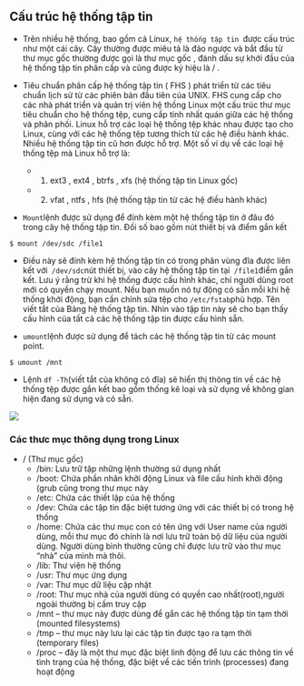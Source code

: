 ## Cấu trúc hệ thống tập tin
- Trên nhiều hệ thống, bao gồm cả Linux, `hệ thống tập tin `được cấu trúc như một cái cây. Cây thường được miêu tả là đảo ngược và bắt đầu từ thư mục gốc thường được gọi là thư mục gốc , đánh dấu sự khởi đầu của hệ thống tập tin phân cấp và cũng được ký hiệu là / .

- Tiêu chuẩn phân cấp hệ thống tập tin ( FHS ) phát triển từ các tiêu chuẩn lịch sử từ các phiên bản đầu tiên của UNIX. FHS cung cấp cho các nhà phát triển và quản trị viên hệ thống Linux một cấu trúc thư mục tiêu chuẩn cho hệ thống tệp, cung cấp tính nhất quán giữa các hệ thống và phân phối. Linux hỗ trợ các loại hệ thống tệp khác nhau được tạo cho Linux, cùng với các hệ thống tệp tương thích từ các hệ điều hành khác. Nhiều hệ thống tập tin cũ hơn được hỗ trợ. Một số ví dụ về các loại hệ thống tệp mà Linux hỗ trợ là:
    - 1. ext3 , ext4 , btrfs , xfs (hệ thống tập tin Linux gốc)
    - 2. vfat , ntfs , hfs (hệ thống tập tin từ các hệ điều hành khác)
- `Mount`lệnh được sử dụng để đính kèm một hệ thống tập tin ở đâu đó trong cây hệ thống tập tin. Đối số bao gồm nút thiết bị và điểm gắn kết

```
$ mount /dev/sdc /file1
```
 - Điều này sẽ đính kèm hệ thống tập tin có trong phân vùng đĩa được liên kết với` /dev/sdc`nút thiết bị, vào cây hệ thống tập tin tại` /file1`điểm gắn kết. Lưu ý rằng trừ khi hệ thống được cấu hình khác, chỉ người dùng root mới có quyền chạy mount. Nếu bạn muốn nó tự động có sẵn mỗi khi hệ thống khởi động, bạn cần chỉnh sửa tệp cho `/etc/fstab`phù hợp. Tên viết tắt của Bảng hệ thống tập tin. Nhìn vào tập tin này sẽ cho bạn thấy cấu hình của tất cả các hệ thống tập tin được cấu hình sẵn.

- `umount`lệnh được sử dụng để tách các hệ thống tập tin từ các mount point.
```
$ umount /mnt
```
- Lệnh `df -Th`(viết tắt của không có đĩa) sẽ hiển thị thông tin về các hệ thống tệp được gắn kết bao gồm thống kê loại và sử dụng về không gian hiện đang sử dụng và có sẵn.

<img src="https://imgur.com/XyLPKYk.jpg">

### Các thưc mục thông dụng trong Linux
- / (Thư mục gốc)
    - /bin:  Lưu trữ tập những lệnh thường sử dụng nhất
    - /boot: Chứa phần nhân khởi động Linux và file cấu hình khởi động (grub cũng trong thư mục này
    - /etc: Chứa các thiết lập của hệ thống 
    - /dev: Chứa các tập tin đặc biệt tương ứng với các thiết bị có trong hệ thống
    - /home: Chứa các thư mục con có tên ứng với User name của người dùng, mỗi thư mục đó chính là nơi lưu trữ toàn bộ dữ liệu của người dùng. Người dùng bình thường cũng chỉ được lưu trữ vào thư mục “nhà” của mình mà thôi.
    - /lib: Thư viện hệ thống
    - /usr: Thư mục ứng dụng
    - /var: Thư mục dữ liệu cập nhật
    - /root: Thư mục nhà của người dùng có quyền cao nhất(root),người ngoài thường bị cấm truy cập
    -  /mnt – thư mục này được dùng để gắn các hệ thống tập tin tạm thời (mounted filesystems)
    -  /tmp – thư mục này lưu lại các tập tin được tạo ra tạm thời (temporary files)
    -  /proc – đây là một thư mục đặc biệt linh động để lưu các thông tin về tình trạng của hệ thống, đặc biệt về các tiến trình (processes) đang hoạt động
